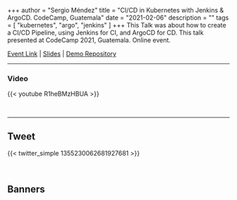 +++
author = "Sergio Méndez"
title = "CI/CD in Kubernetes with Jenkins & ArgoCD. CodeCamp, Guatemala"
date = "2021-02-06"
description = ""
tags = [
    "kubernetes",
    "argo",
    "jenkins"
]
+++
This Talk was about how to create a CI/CD Pipeline, using Jenkins for CI, and ArgoCD for CD. This talk presented at CodeCamp 2021, Guatemala. Online event.

[Event Link](https://codecamp-2021.github.io/Index/Agenda.html) |
[Slides](https://b.link/jenkinsargocp2021) |
[Demo Repository](https://github.com/sergioarmgpl/jenkins-argo-azure) 

<!--more-->
---

### Video

{{< youtube R1heBMzHBUA >}}

<br>

---

## Tweet

{{< twitter_simple 1355230062681927681 >}}

<br>

## Banners


